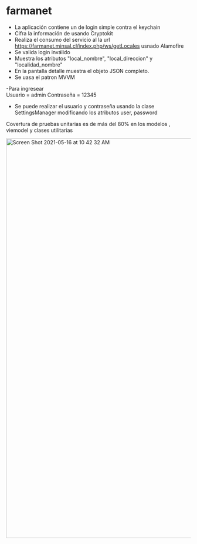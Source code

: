 # farmanet
- La aplicación contiene un de login simple contra el keychain 
- Cifra la información de usando Cryptokit
- Realiza el consumo del servicio al la url https://farmanet.minsal.cl/index.php/ws/getLocales usnado Alamofire
- Se valida login inválido
- Muestra los atributos "local_nombre",  "local_direccion" y "localidad_nombre" 
- En la pantalla detalle muestra  el objeto JSON completo. 
-  Se uasa el patron MVVM

-Para ingresear  
 Usuario = admin
 Contraseña = 12345
 
- Se puede realizar el usuario y contraseña usando la clase SettingsManager modificando los atributos user, password

Covertura de pruebas unitarias  es de más del 80% en los modelos , viemodel y clases utilitarias 

<img width="1086" alt="Screen Shot 2021-05-16 at 10 42 32 AM" src="https://user-images.githubusercontent.com/23081637/118403311-7d7f1580-b633-11eb-9eb1-11fc09531f41.png">


